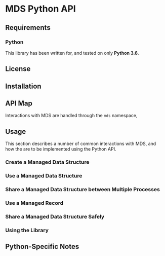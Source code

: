 # MDS Python API



## Requirements

### Python

This library has been written for, and tested on only **Python 3.6**.

## License

## Installation



## API Map

Interactions with MDS are handled through the `mds` namespace, 

## Usage

This section describes a number of common interactions with MDS, and how the are to be implemented using the Python API.

### Create a Managed Data Structure

### Use a Managed Data Structure

### Share a Managed Data Structure between Multiple Processes

### Use a Managed Record

### Share a Managed Data Structure Safely

### Using the Library


## Python-Specific Notes

